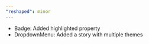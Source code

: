 ```yaml
---
"reshaped": minor
---
```


- Badge: Added highlighted property
- DropdownMenu: Added a story with multiple themes
